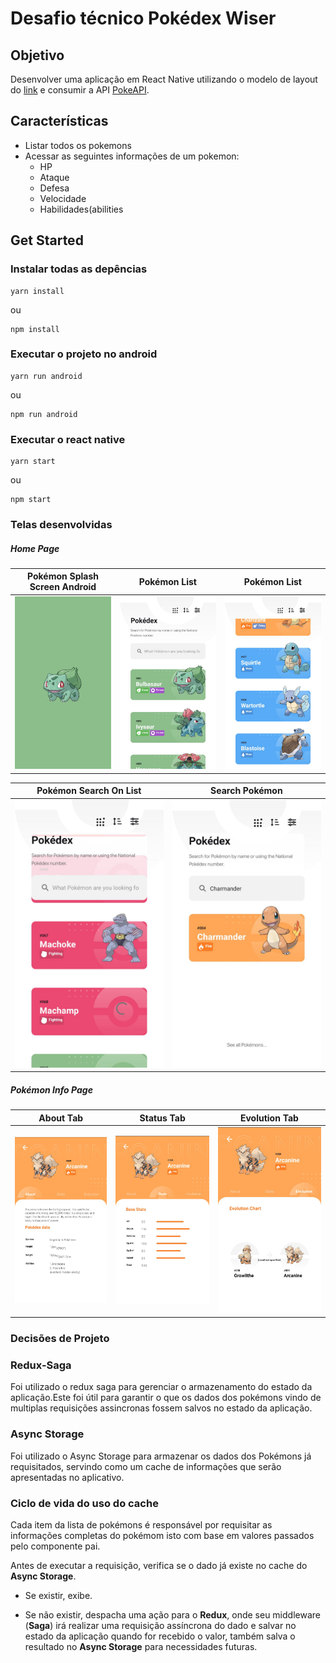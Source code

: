 # Desafio técnico Pokédex Wiser

## Objetivo 
  
Desenvolver uma aplicação em React Native utilizando o modelo de layout do [link](https://www.figma.com/file/THLxZSlOoUYMZrjFg0Kl1M/Pok%C3%A9dex?node-id=268%3A320) 
e consumir a API [PokeAPI](https://pokeapi.co/).

## Características 

*  Listar todos os pokemons
*  Acessar as seguintes informações de um pokemon:
    *   HP 
    *   Ataque 
    *   Defesa 
    *   Velocidade 
    *   Habilidades(abilities 

## Get Started

### Instalar todas as depências 
  
    yarn install 
  
ou 

    npm install
  
  
### Executar o projeto no android
  
    yarn run android

ou

    npm run android

### Executar o react native

    yarn start
  
ou 

    npm start
  

### Telas desenvolvidas 


##### Home Page

|Pokémon Splash Screen Android|Pokémon List|Pokémon List |
|-|-|-|
|![1](https://github.com/lucashca/wiser-pokedex/blob/main/prints/8.jpeg?raw=true)|![2](https://github.com/lucashca/wiser-pokedex/blob/main/prints/1.jpeg?raw=true) |![6](https://github.com/lucashca/wiser-pokedex/blob/main/prints/2.jpeg?raw=true) |


|Pokémon Search On List  |Search Pokémon |
|-|-|
|![6](https://github.com/lucashca/wiser-pokedex/blob/main/prints/6.jpeg?raw=true)|![7](https://github.com/lucashca/wiser-pokedex/blob/main/prints/7.jpeg?raw=true) |


##### Pokémon Info Page
| About Tab                                                                        | Status Tab                                                                       | Evolution Tab                                                                    |
| -------------------------------------------------------------------------------- | -------------------------------------------------------------------------------- | -------------------------------------------------------------------------------- |
| ![3](https://github.com/lucashca/wiser-pokedex/blob/main/prints/9.jpeg?raw=true) | ![4](https://github.com/lucashca/wiser-pokedex/blob/main/prints/4.jpeg?raw=true) | ![5](https://github.com/lucashca/wiser-pokedex/blob/main/prints/5.jpeg?raw=true) |



### Decisões de Projeto

### Redux-Saga

  Foi utilizado o redux saga para gerenciar o armazenamento do estado da aplicação.Este foi útil para garantir o que os dados dos pokémons vindo de multiplas requisições assincronas fossem salvos no estado da aplicação.

### Async Storage

  Foi utilizado o Async Storage para armazenar os dados dos Pokémons já requisitados, servindo como um cache de informações que serão apresentadas no aplicativo.
 
### Ciclo de vida do uso do cache
  
  Cada item da lista de pokémons é responsável por requisitar as informações completas do pokémom isto com base em valores passados pelo componente pai.
  
  Antes de executar a requisição, verifica se o dado já existe no cache do **Async Storage**.
  
   *   Se existir, exibe.
    
   *   Se não existir, despacha uma ação para o **Redux**, onde seu middleware (**Saga**) irá realizar uma requisição assíncrona do dado e salvar no estado da aplicação quando for recebido o valor, também salva o resultado no **Async Storage** para necessidades futuras. 
